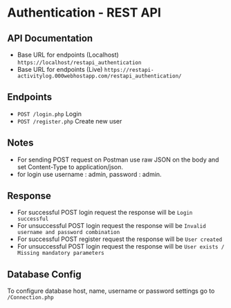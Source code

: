 # Authentication - REST API

## API Documentation
- Base URL for endpoints (Localhost) `https://localhost/restapi_authentication`
- Base URL for endpoints (Live) `https://restapi-activitylog.000webhostapp.com/restapi_authentication/`

## Endpoints
- `POST /login.php` Login
- `POST /register.php` Create new user

## Notes
- For sending POST request on Postman use raw JSON on the body and set Content-Type to application/json.
- for login use username : admin, password : admin.

## Response
- For successful POST login request the response will be `Login successful`
- For unsuccessful POST  login request the response will be `Invalid username and password combination`
- For successful POST register request the response will be `User created`
- For unsuccessful POST  login request the response will be `User exists / Missing mandatory parameters`

## Database Config
To configure database host, name, username or password settings go to `/Connection.php`
